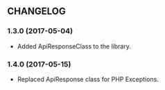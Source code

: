 ## CHANGELOG

### 1.3.0 (2017-05-04)
- Added ApiResponseClass to the library.

### 1.4.0 (2017-05-15)
- Replaced ApiResponse class for PHP Exceptions.